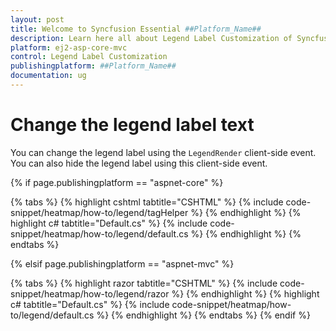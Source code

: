 ```yaml
---
layout: post
title: Welcome to Syncfusion Essential ##Platform_Name##
description: Learn here all about Legend Label Customization of Syncfusion Essential ##Platform_Name## widgets based on HTML5 and jQuery.
platform: ej2-asp-core-mvc
control: Legend Label Customization
publishingplatform: ##Platform_Name##
documentation: ug
---
```



# Change the legend label text

You can change the legend label using the `LegendRender` client-side event. You can also hide the legend label using this client-side event.

{% if page.publishingplatform == "aspnet-core" %}

{% tabs %}
{% highlight cshtml tabtitle="CSHTML" %}
{% include code-snippet/heatmap/how-to/legend/tagHelper %}
{% endhighlight %}
{% highlight c# tabtitle="Default.cs" %}
{% include code-snippet/heatmap/how-to/legend/default.cs %}
{% endhighlight %}
{% endtabs %}

{% elsif page.publishingplatform == "aspnet-mvc" %}

{% tabs %}
{% highlight razor tabtitle="CSHTML" %}
{% include code-snippet/heatmap/how-to/legend/razor %}
{% endhighlight %}
{% highlight c# tabtitle="Default.cs" %}
{% include code-snippet/heatmap/how-to/legend/default.cs %}
{% endhighlight %}
{% endtabs %}
{% endif %}

